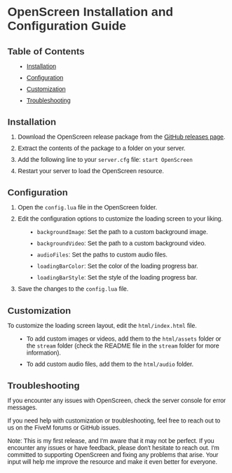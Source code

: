 <!DOCTYPE html>
<html lang="en">
<head>
  <meta charset="UTF-8">
  <meta name="viewport" content="width=device-width, initial-scale=1.0">
  <title>OpenScreen Installation and Configuration Guide</title>
  <style>
    body {
      font-family: Arial, sans-serif;
      margin: 20px;
    }
    h1, h2, h3, h4, h5, h6 {
      color: #333;
      margin-bottom: 10px;
    }
    ul {
      list-style: disc;
      margin-left: 20px;
    }
    li {
      margin-bottom: 10px;
    }
  </style>
</head>
<body>
  <h1>OpenScreen Installation and Configuration Guide</h1>
  <h2>Table of Contents</h2>
  <ul>
    <li><a href="#installation">Installation</a></li>
    <li><a href="#configuration">Configuration</a></li>
    <li><a href="#customization">Customization</a></li>
    <li><a href="#troubleshooting">Troubleshooting</a></li>
  </ul>

  <h2 id="installation">Installation</h2>
  <ol>
    <li>Download the OpenScreen release package from the <a href="https://github.com/openscreen/openscreen/releases">GitHub releases page</a>.</li>
    <li>Extract the contents of the package to a folder on your server.</li>
    <li>Add the following line to your <code>server.cfg</code> file: <code>start OpenScreen</code></li>
    <li>Restart your server to load the OpenScreen resource.</li>
  </ol>

  <h2 id="configuration">Configuration</h2>
  <ol>
    <li>Open the <code>config.lua</code> file in the OpenScreen folder.</li>
    <li>Edit the configuration options to customize the loading screen to your liking.</li>
    <ul>
      <li><code>backgroundImage</code>: Set the path to a custom background image.</li>
      <li><code>backgroundVideo</code>: Set the path to a custom background video.</li>
      <li><code>audioFiles</code>: Set the paths to custom audio files.</li>
      <li><code>loadingBarColor</code>: Set the color of the loading progress bar.</li>
      <li><code>loadingBarStyle</code>: Set the style of the loading progress bar.</li>
    </ul>
    <li>Save the changes to the <code>config.lua</code> file.</li>
  </ol>

  <h2 id="customization">Customization</h2>
  <p>To customize the loading screen layout, edit the <code>html/index.html</code> file.</p>
  <ul>
    <li>To add custom images or videos, add them to the <code>html/assets</code> folder or the <code>stream</code> folder (check the README file in the <code>stream</code> folder for more information).</li>
    <li>To add custom audio files, add them to the <code>html/audio</code> folder.</li>
  </ul>

  <h2 id="troubleshooting">Troubleshooting</h2>
  <p>If you encounter any issues with OpenScreen, check the server console for error messages.</p>
  <p>If you need help with customization or troubleshooting, feel free to reach out to us on the FiveM forums or GitHub issues.</p>
  <p>Note: This is my first release, and I'm aware that it may not be perfect. If you encounter any issues or have feedback, please don't hesitate to reach out. I'm committed to supporting OpenScreen and fixing any problems that arise. Your input will help me improve the resource and make it even better for everyone.</p>
</body>
</html>
